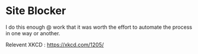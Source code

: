 # Site Blocker

I do this enough @ work that it was worth the effort to automate the process in one way or another.

Relevent XKCD : https://xkcd.com/1205/